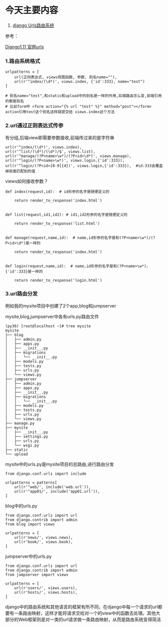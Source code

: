 # 今天主要内容
1. [django Urls路由系统]()

参考：

[Django1.11 官网urls](https://docs.djangoproject.com/en/1.11/topics/http/urls/)


### 1.路由系统格式
```
urlpatterns = [
    url(正则表达式, views视图函数, 参数, 别名name=""),
    url(r'^index/(\d*)', views.index, {'id':333}, name="test")
]

# 别名name="test",和static和upload中的别名是一样的作用,后端路由怎么变,前端引用的都是别名
# 比如form中 <form action="{% url "test" %}" method="post"></form> action引用test这个别名这样就提交给 views.index这个方法
```

### 2.url通过正则表达式传参
有分组,后端view即需要参数接收,前端传过来的是字符串
```
url(r'^index/(\d*)', views.index),
url(r'^list/(\d*)/(\d*)/$', views.list),   
url(r'^manage/(?P<name>\w*)/(?P<id>\d*)', views.manage),
url(r'^login/(?P<name>\w*)', views.login,{'id':333}),
url(r'^login/(?P<id>[0-9]{4})', views.login,{'id':333}),  #id:333会覆盖掉前面匹配到的值
```
views如何接收参数？
```
def index(request,id):  # id形参的名字是随便定义的
    
    return render_to_response('index.html')

    
def list(request,id1,id2): # id1,id2形参的名字是随便定义的
    
    return render_to_response('list.html')


def manage(request,name,id):  # name,id形参的名字是和(?P<name>\w*)/(?P<id>\d*)是一样的
    
    return render_to_response('index.html')


def login(request,name,id):  # name,id形参的名字是和(?P<name>\w*)，{'id':333}是一样的
    
    return render_to_response('login.html')
```

### 3.url路由分发
例如我的mysite项目中创建了2个app,blog和jumpserver

mysite,blog,jumpserver中各有urls.py路由文件
```
(py36) [root@localhost ~]# tree mysite
mysite
├── blog
│   ├── admin.py
│   ├── apps.py
│   ├── __init__.py
│   ├── migrations
│   │   └── __init__.py
│   ├── models.py
│   ├── tests.py
│   ├── urls.py
│   └── views.py
├── jumpserver
│   ├── admin.py
│   ├── apps.py
│   ├── __init__.py
│   ├── migrations
│   │   └── __init__.py
│   ├── models.py
│   ├── tests.py
│   ├── urls.py
│   └── views.py
├── manage.py
├── mysite
│   ├── __init__.py
│   ├── settings.py
│   ├── urls.py
│   └── wsgi.py
├── static
└── upload

```
mysite中的urls.py是mysite项目的总路由,进行路由分发
```
from django.conf.urls import include
 
urlpatterns = patterns[
    url(r'^web/', include('web.url')),
    url(r'^app01/', include('app01.url')),
]
```
blog中的urls.py
```
from django.conf.urls import url
from django.contrib import admin
from blog import views

urlpatterns = [
    url(r'news/', views.news),
    url(r'book/', views.book),
]

```
jumpserver中的urls.py
```
from django.conf.urls import url
from django.contrib import admin
from jumpserver import views

urlpatterns = [
    url(r'users/', views.users),
    url(r'hosts/', views.hosts),
]
```
django中的路由系统和其他语言的框架有所不同，在django中每一个请求的url都要有一条路由映射，这样才能将请求交给对一个的view中的函数去处理。其他大部分的Web框架则是对一类的url请求做一条路由映射，从而是路由系统变得简洁

